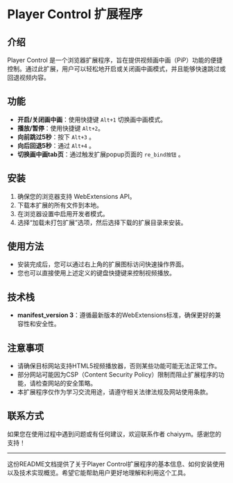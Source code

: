 # Player Control 扩展程序

## 介绍
Player Control 是一个浏览器扩展程序，旨在提供视频画中画（PiP）功能的便捷控制。通过此扩展，用户可以轻松地开启或关闭画中画模式，并且能够快速跳过或回退视频内容。

## 功能
- **开启/关闭画中画**：使用快捷键 `Alt+1` 切换画中画模式。
- **播放/暂停**：使用快捷键 `Alt+2`。
- **向前跳过5秒**：按下 `Alt+3` 。
- **向后回退5秒**：通过 `Alt+4` 。
- **切换画中画tab页**：通过触发扩展popup页面的 `re_bind按钮` 。

## 安装
1. 确保您的浏览器支持 WebExtensions API。
2. 下载本扩展的所有文件到本地。
3. 在浏览器设置中启用开发者模式。
4. 选择“加载未打包扩展”选项，然后选择下载的扩展目录来安装。

## 使用方法
- 安装完成后，您可以通过右上角的扩展图标访问快速操作界面。
- 您也可以直接使用上述定义的键盘快捷键来控制视频播放。

## 技术栈
- **manifest_version 3**：遵循最新版本的WebExtensions标准，确保更好的兼容性和安全性。


## 注意事项
- 请确保目标网站支持HTML5视频播放器，否则某些功能可能无法正常工作。
- 部分网站可能因为CSP（Content Security Policy）限制而阻止扩展程序的功能，请检查网站的安全策略。
- 本扩展程序仅作为学习交流用途，请遵守相关法律法规及网站使用条款。

## 联系方式
如果您在使用过程中遇到问题或有任何建议，欢迎联系作者 chaiyym。感谢您的支持！

---

这份README文档提供了关于Player Control扩展程序的基本信息、如何安装使用以及技术实现概览。希望它能帮助用户更好地理解和利用这个工具。